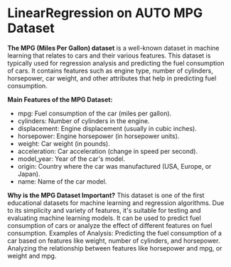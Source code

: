 # LinearRegression on AUTO MPG Dataset

**The MPG (Miles Per Gallon) dataset** is a well-known dataset in machine learning that relates to cars and their various features. This dataset is typically used for regression analysis and predicting the fuel consumption of cars. It contains features such as engine type, number of cylinders, horsepower, car weight, and other attributes that help in predicting fuel consumption.

**Main Features of the MPG Dataset:**
- mpg: Fuel consumption of the car (miles per gallon).
- cylinders: Number of cylinders in the engine.
- displacement: Engine displacement (usually in cubic inches).
- horsepower: Engine horsepower (in horsepower units).
- weight: Car weight (in pounds).
- acceleration: Car acceleration (change in speed per second).
- model_year: Year of the car's model.
- origin: Country where the car was manufactured (USA, Europe, or Japan).
- name: Name of the car model.


**Why is the MPG Dataset Important?**
This dataset is one of the first educational datasets for machine learning and regression algorithms.
Due to its simplicity and variety of features, it's suitable for testing and evaluating machine learning models.
It can be used to predict fuel consumption of cars or analyze the effect of different features on fuel consumption.
Examples of Analysis:
Predicting the fuel consumption of a car based on features like weight, number of cylinders, and horsepower.
Analyzing the relationship between features like horsepower and mpg, or weight and mpg.
